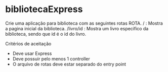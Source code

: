 # bibliotecaExpress
Crie uma aplicação para biblioteca com as seguintes rotas
ROTA. 
 /       :     Mostra a pagina inicial da biblioteca.
 /livro/id :   Mostra um livro especifico da biblioteca, sendo que id é o id do livro.

Critérios de aceitação
- Deve usar Express
- Deve possuir pelo menos 1 controller
- O arquivo de rotas deve estar separado do entry point
